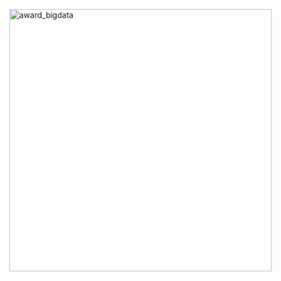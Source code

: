 <img width="472" alt="award_bigdata" src="https://github.com/yongjun-hong/pneumonia-Covid-X-ray-Classification-Using-CNN-Model/assets/113089467/08ba3631-a5d5-4a15-92b6-22d252b9ead0">
